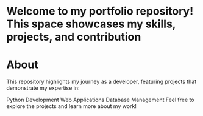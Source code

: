 # Welcome to my portfolio repository! This space showcases my skills, projects, and contribution

# About
This repository highlights my journey as a developer, featuring projects that demonstrate my expertise in:

Python Development
Web Applications
Database Management
Feel free to explore the projects and learn more about my work!

